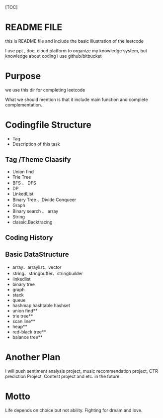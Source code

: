 [TOC]
# README FILE
this is README file and include the basic illustration of the leetcode 

I use ppt , doc, cloud platform to organize my knowledge system, but knowledge about coding i use github/bitbucket


# Purpose
we use this dir for completing leetcode

What we should mention is that it include main function and complete complementation.


# Codingfile Structure
* Tag
* Description of this task

## Tag /Theme Claasify
* Union find
* Trie Tree
* BFS 、 DFS
* DP
* LinkedList
* Binary Tree 、Divide Conqueer
* Graph
* Binary search 、 array
* String
* classic.Backtracing

## Coding History

## Basic DataStructure
* array、arraylist、vector
* string、stringbuffer、stringbuilder
* linkedlist
* binary tree
* graph 
* stack
* queue
* hashmap hashtable  hashset
* union find**
* trie tree**
* scan line**
* heap**
* red-black tree**
* balance tree**

# Another Plan
I will push sentiment analysis project, music recommendation project, CTR prediction Project,
Contest project and etc. in the future.

# Motto
Life depends on choice but not ability.
Fighting for dream and love.
